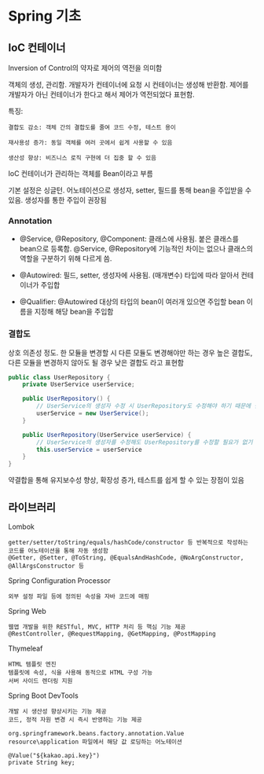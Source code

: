 # Spring 기초

## IoC 컨테이너

Inversion of Control의 약자로 제어의 역전을 의미함

객체의 생성, 관리함. 개발자가 컨테이너에 요청 시 컨테이너는 생성해 반환함. 제어를 개발자가 아닌 컨테이너가 한다고 해서 제어가 역전되었다 표현함.

특징:

    결합도 감소: 객체 간의 결합도를 줄여 코드 수정, 테스트 용이

    재사용성 증가: 동일 객체를 여러 곳에서 쉽게 사용할 수 있음

    생산성 향상: 비즈니스 로직 구현에 더 집중 할 수 있음

IoC 컨테이너가 관리하는 객체를 Bean이라고 부름

기본 설정은 싱글턴. 어노테이션으로 생성자, setter, 필드를 통해 bean을 주입받을 수 있음. 생성자를 통한 주입이 권장됨

### Annotation

- @Service, @Repository, @Component: 클래스에 사용됨. 붙은 클래스를 bean으로 등록함. @Service, @Repository에 기능적인 차이는 없으나 클래스의 역할을 구분하기 위해 다르게 씀.

- @Autowired: 필드, setter, 생성자에 사용됨. (매개변수) 타입에 따라 알아서 컨테이너가 주입합

- @Qualifier: @Autowired 대상의 타입의 bean이 여러개 있으면 주입할 bean 이름을 지정해 해당 bean을 주입함

### 결합도

상호 의존성 정도. 한 모듈을 변경할 시 다른 모듈도 변경해야만 하는 경우 높은 결합도, 다른 모듈을 변경하지 않아도 될 경우 낮은 결합도 라고 표현함

```java
public class UserRepository {
    private UserService userService;

    public UserRepository() {
        // UserService의 생성자 수정 시 UserRepository도 수정해야 하기 때문에 결합도가 높음
        userService = new UserService();
    }

    public UserRepository(UserService userService) {
        // UserService의 생성자를 수정해도 UserRepository를 수정할 필요가 없기 때문에 결합도가 낮음
        this.userService = userService
    }
}
```

약결합을 통해 유지보수성 향상, 확장성 증가, 테스트를 쉽게 할 수 있는 장점이 있음

## 라이브러리

Lombok

    getter/setter/toString/equals/hashCode/constructor 등 반복적으로 작성하는 코드를 어노테이션을 통해 자동 생성함
    @Getter, @Setter, @ToString, @EqualsAndHashCode, @NoArgConstructor, @AllArgsConstructor 등

Spring Configuration Processor

    외부 설정 파일 등에 정의된 속성을 자바 코드에 매핑

Spring Web

    웹앱 개발을 위한 RESTful, MVC, HTTP 처리 등 핵심 기능 제공
    @RestController, @RequestMapping, @GetMapping, @PostMapping

Thymeleaf

    HTML 템플릿 엔진
    템플릿에 속성, 식을 사용해 동적으로 HTML 구성 가능
    서버 사이드 렌더링 지원

Spring Boot DevTools

    개발 시 생산성 향상시키는 기능 제공
    코드, 정적 자원 변경 시 즉시 반영하는 기능 제공

    org.springframework.beans.factory.annotation.Value
    resource\application 파일에서 해당 값 로딩하는 어노테이션

    @Value("${kakao.api.key}")
    private String key;
